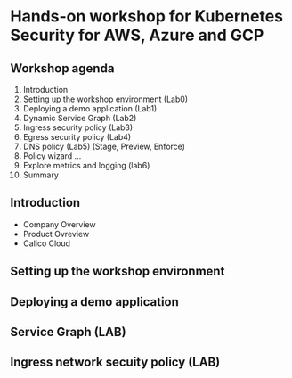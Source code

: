 # Hands-on workshop for Kubernetes Security for AWS, Azure and GCP
## Workshop agenda
1. Introduction
1. Setting up the workshop environment (Lab0)
2. Deploying a demo application (Lab1)
3. Dynamic Service Graph (Lab2)
4. Ingress security policy (Lab3)
5. Egress security policy (Lab4)
6. DNS policy (Lab5) (Stage, Preview, Enforce)
7. Policy wizard ... 
8. Explore metrics and logging (lab6)
9. Summary


## Introduction
* Company Overview
* Product Ovreview
* Calico Cloud

## Setting up the workshop environment 

## Deploying a demo application

## Service Graph (LAB)

## Ingress network secuity policy (LAB)



